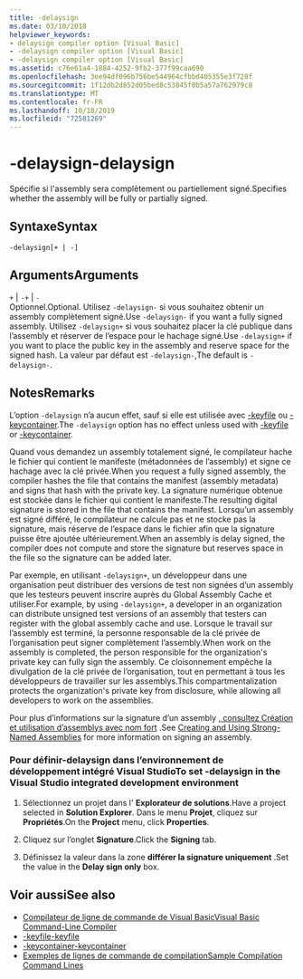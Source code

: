 ```yaml
---
title: -delaysign
ms.date: 03/10/2018
helpviewer_keywords:
- delaysign compiler option [Visual Basic]
- -delaysign compiler option [Visual Basic]
- -delaysign compiler option [Visual Basic]
ms.assetid: c76e61a4-1884-4252-9fb2-377f99caa690
ms.openlocfilehash: 3ee94df096b756be544964cfbbd405355e3f728f
ms.sourcegitcommit: 1f12db2d852d05bed8c53845f0b5a57a762979c8
ms.translationtype: MT
ms.contentlocale: fr-FR
ms.lasthandoff: 10/18/2019
ms.locfileid: "72581269"
---
```

# <a name="-delaysign"></a><span data-ttu-id="494d9-102">-delaysign</span><span class="sxs-lookup"><span data-stu-id="494d9-102">-delaysign</span></span>

<span data-ttu-id="494d9-103">Spécifie si l'assembly sera complètement ou partiellement signé.</span><span class="sxs-lookup"><span data-stu-id="494d9-103">Specifies whether the assembly will be fully or partially signed.</span></span>

## <a name="syntax"></a><span data-ttu-id="494d9-104">Syntaxe</span><span class="sxs-lookup"><span data-stu-id="494d9-104">Syntax</span></span>

```console
-delaysign[+ | -]
```

## <a name="arguments"></a><span data-ttu-id="494d9-105">Arguments</span><span class="sxs-lookup"><span data-stu-id="494d9-105">Arguments</span></span>

<span data-ttu-id="494d9-106">`+` &#124; `-`</span><span class="sxs-lookup"><span data-stu-id="494d9-106">`+` &#124; `-`</span></span>  
<span data-ttu-id="494d9-107">Optionnel.</span><span class="sxs-lookup"><span data-stu-id="494d9-107">Optional.</span></span> <span data-ttu-id="494d9-108">Utilisez `-delaysign-` si vous souhaitez obtenir un assembly complètement signé.</span><span class="sxs-lookup"><span data-stu-id="494d9-108">Use `-delaysign-` if you want a fully signed assembly.</span></span> <span data-ttu-id="494d9-109">Utilisez `-delaysign+` si vous souhaitez placer la clé publique dans l’assembly et réserver de l’espace pour le hachage signé.</span><span class="sxs-lookup"><span data-stu-id="494d9-109">Use `-delaysign+` if you want to place the public key in the assembly and reserve space for the signed hash.</span></span> <span data-ttu-id="494d9-110">La valeur par défaut est `-delaysign-`,</span><span class="sxs-lookup"><span data-stu-id="494d9-110">The default is `-delaysign-`.</span></span>

## <a name="remarks"></a><span data-ttu-id="494d9-111">Notes</span><span class="sxs-lookup"><span data-stu-id="494d9-111">Remarks</span></span>

<span data-ttu-id="494d9-112">L’option `-delaysign` n’a aucun effet, sauf si elle est utilisée avec [-keyfile](../../../visual-basic/reference/command-line-compiler/keyfile.md) ou [-keycontainer](../../../visual-basic/reference/command-line-compiler/keycontainer.md).</span><span class="sxs-lookup"><span data-stu-id="494d9-112">The `-delaysign` option has no effect unless used with [-keyfile](../../../visual-basic/reference/command-line-compiler/keyfile.md) or [-keycontainer](../../../visual-basic/reference/command-line-compiler/keycontainer.md).</span></span>

<span data-ttu-id="494d9-113">Quand vous demandez un assembly totalement signé, le compilateur hache le fichier qui contient le manifeste (métadonnées de l’assembly) et signe ce hachage avec la clé privée.</span><span class="sxs-lookup"><span data-stu-id="494d9-113">When you request a fully signed assembly, the compiler hashes the file that contains the manifest (assembly metadata) and signs that hash with the private key.</span></span> <span data-ttu-id="494d9-114">La signature numérique obtenue est stockée dans le fichier qui contient le manifeste.</span><span class="sxs-lookup"><span data-stu-id="494d9-114">The resulting digital signature is stored in the file that contains the manifest.</span></span> <span data-ttu-id="494d9-115">Lorsqu’un assembly est signé différé, le compilateur ne calcule pas et ne stocke pas la signature, mais réserve de l’espace dans le fichier afin que la signature puisse être ajoutée ultérieurement.</span><span class="sxs-lookup"><span data-stu-id="494d9-115">When an assembly is delay signed, the compiler does not compute and store the signature but reserves space in the file so the signature can be added later.</span></span>

<span data-ttu-id="494d9-116">Par exemple, en utilisant `-delaysign+`, un développeur dans une organisation peut distribuer des versions de test non signées d’un assembly que les testeurs peuvent inscrire auprès du Global Assembly Cache et utiliser.</span><span class="sxs-lookup"><span data-stu-id="494d9-116">For example, by using `-delaysign+`, a developer in an organization can distribute unsigned test versions of an assembly that testers can register with the global assembly cache and use.</span></span> <span data-ttu-id="494d9-117">Lorsque le travail sur l’assembly est terminé, la personne responsable de la clé privée de l’organisation peut signer complètement l’assembly.</span><span class="sxs-lookup"><span data-stu-id="494d9-117">When work on the assembly is completed, the person responsible for the organization's private key can fully sign the assembly.</span></span> <span data-ttu-id="494d9-118">Ce cloisonnement empêche la divulgation de la clé privée de l’organisation, tout en permettant à tous les développeurs de travailler sur les assemblys.</span><span class="sxs-lookup"><span data-stu-id="494d9-118">This compartmentalization protects the organization's private key from disclosure, while allowing all developers to work on the assemblies.</span></span>

<span data-ttu-id="494d9-119">Pour plus d’informations sur la signature d’un assembly [, consultez Création et utilisation d’assemblys avec nom fort](../../../standard/assembly/create-use-strong-named.md) .</span><span class="sxs-lookup"><span data-stu-id="494d9-119">See [Creating and Using Strong-Named Assemblies](../../../standard/assembly/create-use-strong-named.md) for more information on signing an assembly.</span></span>

### <a name="to-set--delaysign-in-the-visual-studio-integrated-development-environment"></a><span data-ttu-id="494d9-120">Pour définir-delaysign dans l’environnement de développement intégré Visual Studio</span><span class="sxs-lookup"><span data-stu-id="494d9-120">To set -delaysign in the Visual Studio integrated development environment</span></span>

1. <span data-ttu-id="494d9-121">Sélectionnez un projet dans l' **Explorateur de solutions**.</span><span class="sxs-lookup"><span data-stu-id="494d9-121">Have a project selected in **Solution Explorer**.</span></span> <span data-ttu-id="494d9-122">Dans le menu **Projet**, cliquez sur **Propriétés**.</span><span class="sxs-lookup"><span data-stu-id="494d9-122">On the **Project** menu, click **Properties**.</span></span>

2. <span data-ttu-id="494d9-123">Cliquez sur l’onglet **Signature**.</span><span class="sxs-lookup"><span data-stu-id="494d9-123">Click the **Signing** tab.</span></span>

3. <span data-ttu-id="494d9-124">Définissez la valeur dans la zone **différer la signature uniquement** .</span><span class="sxs-lookup"><span data-stu-id="494d9-124">Set the value in the **Delay sign only** box.</span></span>

## <a name="see-also"></a><span data-ttu-id="494d9-125">Voir aussi</span><span class="sxs-lookup"><span data-stu-id="494d9-125">See also</span></span>

- [<span data-ttu-id="494d9-126">Compilateur de ligne de commande de Visual Basic</span><span class="sxs-lookup"><span data-stu-id="494d9-126">Visual Basic Command-Line Compiler</span></span>](../../../visual-basic/reference/command-line-compiler/index.md)
- [<span data-ttu-id="494d9-127">-keyfile</span><span class="sxs-lookup"><span data-stu-id="494d9-127">-keyfile</span></span>](../../../visual-basic/reference/command-line-compiler/keyfile.md)
- [<span data-ttu-id="494d9-128">-keycontainer</span><span class="sxs-lookup"><span data-stu-id="494d9-128">-keycontainer</span></span>](../../../visual-basic/reference/command-line-compiler/keycontainer.md)
- [<span data-ttu-id="494d9-129">Exemples de lignes de commande de compilation</span><span class="sxs-lookup"><span data-stu-id="494d9-129">Sample Compilation Command Lines</span></span>](../../../visual-basic/reference/command-line-compiler/sample-compilation-command-lines.md)
